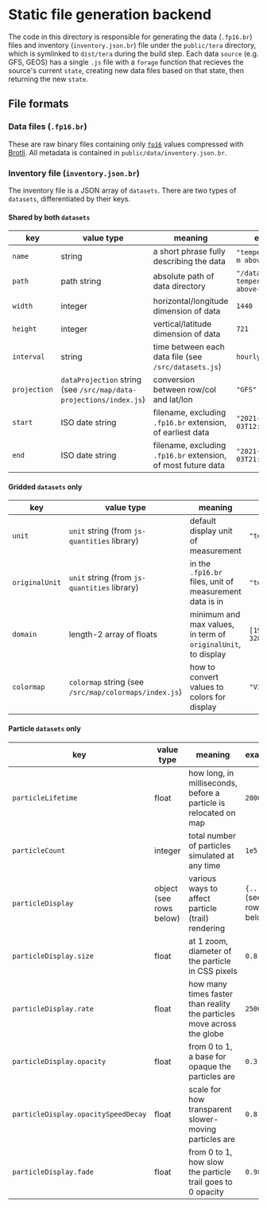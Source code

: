 # Static file generation backend

The code in this directory is responsible for generating the data (`.fp16.br`)
files and inventory (`inventory.json.br`) file under the `public/tera`
directory, which is symlinked to `dist/tera` during the build step. Each data
`source` (e.g. GFS, GEOS) has a single `.js` file with a `forage` function that
recieves the source's current `state`, creating new data files based on that
state, then returning the new `state`.

## File formats

### Data files (`.fp16.br`)

These are raw binary files containing only
[`fp16`](https://github.com/petamoriken/float16/) values compressed with
[Brotli](https://developer.mozilla.org/en-US/docs/Glossary/brotli_compression).
All metadata is contained in `public/data/inventory.json.br`.

### Inventory file (`inventory.json.br`)

The inventory file is a JSON array of `datasets`. There are two types of
`datasets`, differentiated by their keys.

#### Shared by both `datasets`

key | value type | meaning | example
--- | ---------- | ------- | -------
`name` | string | a short phrase fully describing the data | `"temperature at 2 m above ground"`
`path` | path string | absolute path of data directory | `"/data/gfs-0p25-temperature-2-m-above-ground/"`
`width` | integer | horizontal/longitude dimension of data | `1440`
`height` | integer | vertical/latitude dimension of data | `721`
`interval` | string | time between each data file (see `/src/datasets.js`) | `hourly`
`projection` | `dataProjection` string (see `/src/map/data-projections/index.js`) | conversion between row/col and lat/lon | `"GFS"`
`start` | ISO date string | filename, excluding `.fp16.br` extension, of earliest data | `"2021-07-03T12:00:00.000Z"`
`end` | ISO date string | filename, excluding `.fp16.br` extension, of most future data | `"2021-07-03T21:00:00.000Z"`

#### Gridded `datasets` only

key | value type | meaning | example
--- | ---------- | ------- | -------
`unit` | `unit` string (from `js-quantities` library) | default display unit of measurement | `"tempC"`
`originalUnit` | `unit` string (from `js-quantities` library) | in the `.fp16.br` files, unit of measurement data is in | `"tempK"`
`domain` | length-2 array of floats | minimum and max values, in term of `originalUnit`, to display | `[193.14999999999998, 328.15]`
`colormap` | `colormap` string (see `/src/map/colormaps/index.js`) | how to convert values to colors for display | `"VIRIDIS"`

#### Particle `datasets` only

key | value type | meaning | example
--- | ---------- | ------- | -------
`particleLifetime` | float | how long, in milliseconds, before a particle is relocated on map | `2000`
`particleCount` | integer | total number of particles simulated at any time | `1e5`
`particleDisplay` | object (see rows below) | various ways to affect particle (trail) rendering | `{...}` (see rows below)
`particleDisplay.size` | float | at 1 zoom, diameter of the particle in CSS pixels | `0.8`
`particleDisplay.rate` | float | how many times faster than reality the particles move across the globe | `25000`
`particleDisplay.opacity` | float | from 0 to 1, a base for opaque the particles are | `0.3`
`particleDisplay.opacitySpeedDecay` | float | scale for how transparent slower-moving particles are | `0.8`
`particleDisplay.fade` | float | from 0 to 1, how slow the particle trail goes to 0 opacity | `0.98`
